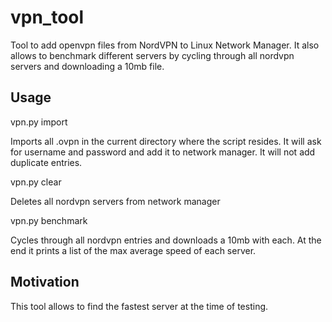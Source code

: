# vpn_tool
Tool to add openvpn files from NordVPN to Linux Network Manager. It also allows to benchmark different servers by cycling through all nordvpn servers and downloading a 10mb file. 

## Usage
vpn.py import

Imports all .ovpn in the current directory where the script resides. It will ask for username and password and add it to network manager. It will not add duplicate entries. 

vpn.py clear

Deletes all nordvpn servers from network manager

vpn.py benchmark

Cycles through all nordvpn entries and downloads a 10mb with each. At the end it prints a list of the max average speed of each server. 

## Motivation
This tool allows to find the fastest server at the time of testing. 
